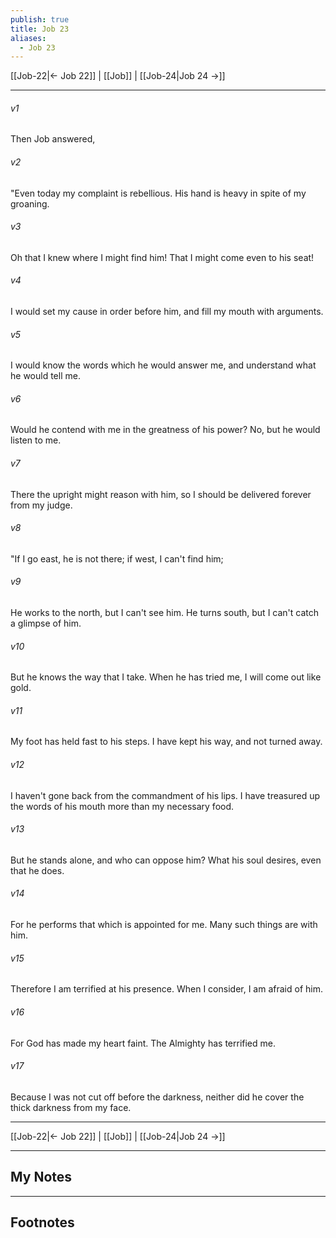 ```yaml
---
publish: true
title: Job 23
aliases:
  - Job 23
---
```


[[Job-22|← Job 22]] | [[Job]] | [[Job-24|Job 24 →]]
***



###### v1 
Then Job answered, 

###### v2 
"Even today my complaint is rebellious. His hand is heavy in spite of my groaning. 

###### v3 
Oh that I knew where I might find him! That I might come even to his seat! 

###### v4 
I would set my cause in order before him, and fill my mouth with arguments. 

###### v5 
I would know the words which he would answer me, and understand what he would tell me. 

###### v6 
Would he contend with me in the greatness of his power? No, but he would listen to me. 

###### v7 
There the upright might reason with him, so I should be delivered forever from my judge. 

###### v8 
"If I go east, he is not there; if west, I can't find him; 

###### v9 
He works to the north, but I can't see him. He turns south, but I can't catch a glimpse of him. 

###### v10 
But he knows the way that I take. When he has tried me, I will come out like gold. 

###### v11 
My foot has held fast to his steps. I have kept his way, and not turned away. 

###### v12 
I haven't gone back from the commandment of his lips. I have treasured up the words of his mouth more than my necessary food. 

###### v13 
But he stands alone, and who can oppose him? What his soul desires, even that he does. 

###### v14 
For he performs that which is appointed for me. Many such things are with him. 

###### v15 
Therefore I am terrified at his presence. When I consider, I am afraid of him. 

###### v16 
For God has made my heart faint. The Almighty has terrified me. 

###### v17 
Because I was not cut off before the darkness, neither did he cover the thick darkness from my face.

***
[[Job-22|← Job 22]] | [[Job]] | [[Job-24|Job 24 →]]

---
## My Notes

---
## Footnotes